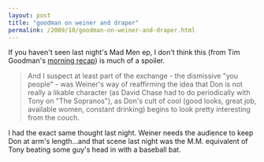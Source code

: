 ```yaml
---
layout: post
title: "goodman on weiner and draper"
permalink: /2009/10/goodman-on-weiner-and-draper.html
---
```


<p>If you haven&#39;t seen last night&#39;s Mad Men ep, I don&#39;t think this (from Tim Goodman&#39;s <a href="http://www.sfgate.com/cgi-bin/blogs/tgoodman/detail?blogid=24&amp;entry_id=49367">morning recap</a>) is much of a spoiler.</p>

<blockquote>And I suspect at least part of the exchange - the dismissive &quot;you people&quot; - was Weiner&#39;s way of reaffirming the idea that Don is not really a likable character (as David Chase had to do periodically with Tony on &quot;The Sopranos&quot;), as Don&#39;s cult of cool (good looks, great job, available women, constant drinking) begins to look pretty interesting from the couch. </blockquote>

<p>I had the exact same thought last night.  Weiner needs the audience to keep Don at arm&#39;s length...and that scene last night was the M.M. equivalent of Tony beating some guy&#39;s head in with a baseball bat.</p>



